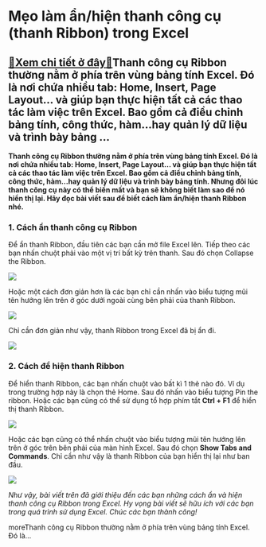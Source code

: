 Mẹo làm ẩn/hiện thanh công cụ (thanh Ribbon) trong Excel
========================================================

[:gift:Xem chi tiết ở đây:gift:](https://hddtvn.com/meo-lam-an-hien-thanh-cong-cu-thanh-ribbon-trong-excel/)Thanh công cụ Ribbon thường nằm ở phía trên vùng bảng tính Excel. Đó là nơi chứa nhiều tab: Home, Insert, Page Layout… và giúp bạn thực hiện tất cả các thao tác làm việc trên Excel. Bao gồm cả điều chỉnh bảng tính, công thức, hàm…hay quản lý dữ liệu và trình bày bảng …
-----------------------------------------------------------------------------------------------------------------------------------------------------------------------------------------------------------------------------------------------------------------------------

**Thanh công cụ Ribbon thường nằm ở phía trên vùng bảng tính Excel. Đó là nơi chứa nhiều tab: Home, Insert, Page Layout… và giúp bạn thực hiện tất cả các thao tác làm việc trên Excel. Bao gồm cả điều chỉnh bảng tính, công thức, hàm…hay quản lý dữ liệu và trình bày bảng tính. Nhưng đôi lúc thanh công cụ này có thể biến mất và bạn sẽ không biết làm sao để nó hiển thị lại. Hãy đọc bài viết sau để biết cách làm ẩn/hiện thanh Ribbon nhé.**


### 1. Cách ẩn thanh công cụ Ribbon


Để ẩn thanh Ribbon, đầu tiên các bạn cần mở file Excel lên. Tiếp theo các bạn nhấn chuột phải vào một vị trí bất kỳ trên thanh. Sau đó chọn Collapse the Ribbon.


![](https://hddtvn.com/wp-content/uploads/2021/01/M88ewuO.png)


Hoặc một cách đơn giản hơn là các bạn chỉ cần nhấn vào biểu tượng mũi tên hướng lên trên ở góc dưới ngoài cùng bên phải của thanh Ribbon.


![](https://hddtvn.com/wp-content/uploads/2021/01/4c9Vyes.png)


Chỉ cần đơn giản như vậy, thanh Ribbon trong Excel đã bị ẩn đi.


![](https://hddtvn.com/wp-content/uploads/2021/01/PnTfPxl.png)


### 2. Cách để hiện thanh Ribbon


Để hiển thanh Ribbon, các bạn nhấn chuột vào bất kì 1 thẻ nào đó. Ví dụ trong trường hợp này là chọn thẻ Home. Sau đó nhấn vào biểu tượng Pin the ribbon. Hoặc các bạn cũng có thể sử dụng tổ hợp phím tắt **Ctrl + F1** để hiển thị thanh Ribbon.


![](https://hddtvn.com/wp-content/uploads/2021/01/TplHq6j.png)


Hoặc các bạn cũng có thể nhấn chuột vào biểu tượng mũi tên hướng lên trên ở góc trên bên phải của màn hình Excel. Sau đó chọn **Show Tabs and Commands**. Chỉ cần như vậy là thanh Ribbon của bạn hiển thị lại như ban đầu.


![](https://hddtvn.com/wp-content/uploads/2021/01/F74psxr.png)


*Như vậy, bài viết trên đã giới thiệu đến các bạn những cách ẩn và hiện thanh công cụ Ribbon trong Excel. Hy vọng bài viết sẽ hữu ích với các bạn trong quá trình sử dụng Excel. Chúc các bạn thành công!*


moreThanh công cụ Ribbon thường nằm ở phía trên vùng bảng tính Excel. Đó là…

